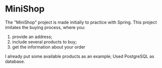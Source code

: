 # MiniShop
The "MiniShop" project is made initially to practice with Spring. This project imitates the buying process, where you:

1) provide an address;
2) include several products to buy;
3) get the information about your order

I already put some available products as an example;
Used PostgreSQL as database.
